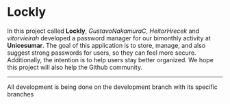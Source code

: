 # Lockly

In this project called **Lockly**, *GustavoNakamuraC*, *HeitorHrecek* and *vitorvieirah* developed a password manager for our bimonthly activity at **Unicesumar**. The goal of this application is to store, manage, and also suggest strong passwords for users, so they can feel more secure. Additionally, the intention is to help users stay better organized. We hope this project will also help the Github community.

---

All development is being done on the development branch with its specific branches
